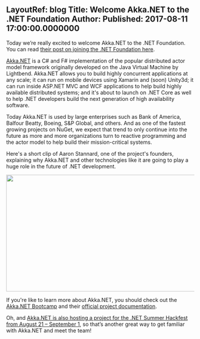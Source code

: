 LayoutRef: blog
Title: Welcome Akka.NET to the .NET Foundation
Author: 
Published: 2017-08-11 17:00:00.0000000
---
<p></p>

<p>Today we’re really excited to welcome Akka.NET to the .NET Foundation. You can read <a href="https://petabridge.com/blog/akkdotnet-dotnet-foundation/">their post on joining the .NET Foundation here</a>.</p>

<p><a href="http://getakka.net/">Akka.NET</a> is a C# and F# implementation of the popular distributed actor model framework originally developed on the Java Virtual Machine by Lightbend. Akka.NET allows you to build highly concurrent applications at any scale; it can run on mobile devices using Xamarin and (soon) Unity3d; it can run inside ASP.NET MVC and WCF applications to help build highly available distributed systems; and it's about to launch on .NET Core as well to help .NET developers build the next generation of high availability software.</p>

<p>Today Akka.NET is used by large enterprises such as Bank of America, Balfour Beatty, Boeing, S&amp;P Global, and others. And as one of the fastest growing projects on NuGet, we expect that trend to only continue into the future as more and more organizations turn to reactive programming and the actor model to help build their mission-critical systems.</p>

<p>Here's a short clip of Aaron Stannard, one of the project's founders, explaining why Akka.NET and other technologies like it are going to play a huge role in the future of .NET development.</p>

<p></p>

<p><a href="https://www.youtube.com/watch?v=ozelpjr9SXE"><img height="313" src="assets/posts/akkadotnet-video.jpg" width="571" /></a></p>

<p></p>

<p>If you're like to learn more about Akka.NET, you should check out the <a href="https://github.com/petabridge/akka-bootcamp">Akka.NET Bootcamp</a> and their <a href="http://getakka.net/">official project documentation</a>.</p>

<p>Oh, and <a href="http://aka.ms/dotnetsummer">Akka.NET is also hosting a project for the .NET Summer Hackfest from August 21 – September 1</a>, so that’s another great way to get familiar with Akka.NET and meet the team!</p>

<p></p>
